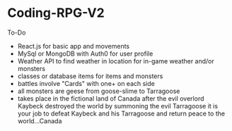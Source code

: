 # Coding-RPG-V2

To-Do
* React.js for basic app and movements
* MySql or MongoDB with Auth0 for user profile
* Weather API to find weather in location for in-game weather and/or monsters
* classes or database items for items and monsters
* battles involve "Cards" with one+ on each side
* all monsters are geese from goose-slime to Tarragoose
* takes place in the fictional land of Canada after the evil overlord Kaybeck destroyed the world by summoning the evil Tarragoose it is your job to defeat Kaybeck and his Tarragoose and return peace to the world...Canada